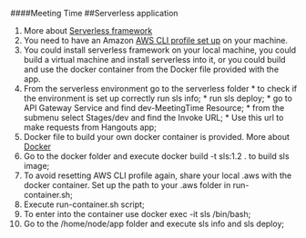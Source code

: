 
####Meeting Time
##Serverless application

1. More about [Serverless framework](https://serverless.com/)
  1. You need to have an Amazon [AWS CLI profile set up](https://docs.aws.amazon.com/cli/latest/userguide/cli-chap-getting-started.html) on your machine.
  2. You could install serverless framework on your local machine, you could build a virtual machine and install serverless into it, or you could build and use the docker container from the Docker file provided with the app.
  3. From the serverless environment go to the serverless folder
    * to check if the environment is set up correctly run sls info;
    * run sls deploy;
    * go to API Gateway Service and find dev-MeetingTime Resource;
    * from the submenu select Stages/dev and find the Invoke URL;
    * Use this url to make requests from Hangouts app;
2. Docker file to build your own docker container is provided. More about [Docker](https://www.docker.com/)
  1. Go to the docker folder and execute docker build -t sls:1.2 . to build sls image;
  2. To avoid resetting AWS CLI profile again, share your local .aws with the docker container. Set up the path to your .aws folder in run-container.sh;
  3. Execute run-container.sh script;
  4. To enter into the container use docker exec -it sls /bin/bash;
  5. Go to the /home/node/app folder and execute sls info and sls deploy;
